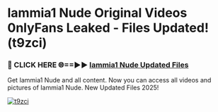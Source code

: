 # Iammia1 Nude Original Videos 0nlyFans Leaked - Files Updated! (t9zci)

<h3>🔴 CLICK HERE 🌐==►► <a href="https://tinyurl.com/4mcuefdz" rel="nofollow">Iammia1 Nude Updated Files</a></h3>

Get Iammia1 Nude and all content. Now you can access all videos and pictures of Iammia1 Nude. New Updated Files 2025!

[![t9zci](https://i.imgur.com/StAQSOY.gif)](https://tinyurl.com/4mcuefdz)
